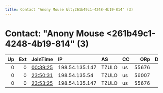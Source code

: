 ```yaml
---
title: Contact "Anony Mouse &lt;261b49c1-4248-4b19-814" (3)
---
```


# Contact: "Anony Mouse &lt;261b49c1-4248-4b19-814" (3)

|   Up |   Ext | JoinTime                                                                                              | IP             | AS    | CC   |   ORp |   Dirp | OS    | Version   | Nickname     |   eFamMembers |
|-----:|------:|:------------------------------------------------------------------------------------------------------|:---------------|:------|:-----|------:|-------:|:------|:----------|:-------------|--------------:|
|    0 |     0 | [00:39:25](https://nusenu.github.io/OrNetStats/w/relay/07954795E01DC96F46D8C3E4ADFAC29810DB280F.html) | 198.54.135.147 | TZULO | us   | 55676 |      0 | Linux | 0.4.7.13  | Laziness0968 |             1 |
|    0 |     0 | [23:50:31](https://nusenu.github.io/OrNetStats/w/relay/23C76DE4B03A87FF6A1EE9ED338B2F9B49D7D54A.html) | 198.54.135.54  | TZULO | us   | 56007 |      0 | Linux | 0.4.7.13  | Absurd5564   |             1 |
|    0 |     0 | [23:53:25](https://nusenu.github.io/OrNetStats/w/relay/AA888F780852FAA2988ED30720D7911931A3E3A9.html) | 198.54.135.147 | TZULO | us   | 55676 |      0 | Linux | 0.4.7.13  | Laziness0968 |             1 |
